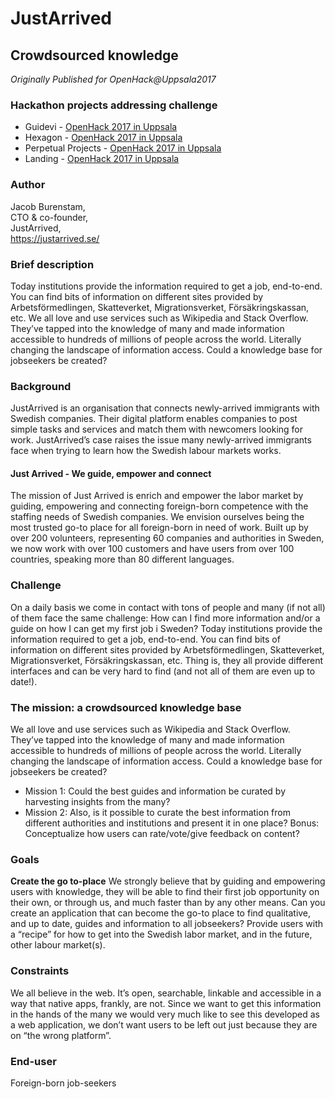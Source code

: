 # JustArrived

## Crowdsourced knowledge

*Originally Published for OpenHack@Uppsala2017*

### Hackathon projects addressing challenge
* Guidevi - [OpenHack 2017 in Uppsala](../Hackathons/2017_Uppsala/2017_Uppsala_Summary.md)
* Hexagon - [OpenHack 2017 in Uppsala](../Hackathons/2017_Uppsala/2017_Uppsala_Summary.md)
* Perpetual Projects - [OpenHack 2017 in Uppsala](../Hackathons/2017_Uppsala/2017_Uppsala_Summary.md)
* Landing - [OpenHack 2017 in Uppsala](../Hackathons/2017_Uppsala/2017_Uppsala_Summary.md)

### Author
Jacob Burenstam,<br>
CTO & co-founder,<br>
JustArrived,<br>
https://justarrived.se/

### Brief description
Today institutions provide the information required to get a job, end-to-end. You can find bits of information on different sites provided by Arbetsförmedlingen, Skatteverket, Migrationsverket, Försäkringskassan, etc. We all love and use services such as Wikipedia and Stack Overflow. They’ve tapped into the knowledge of many and made information accessible to hundreds of millions of people across the world. Literally changing the landscape of information access. Could a knowledge base for jobseekers be created?

### Background
JustArrived is an organisation that connects newly-arrived immigrants with Swedish companies. Their digital platform enables companies to post simple tasks and services and match them with newcomers looking for work. JustArrived’s case raises the issue many newly-arrived immigrants face when trying to learn how the Swedish labour markets works. 

#### Just Arrived - We guide, empower and connect
The mission of Just Arrived is enrich and empower the labor market by guiding, empowering and connecting foreign-born competence with the staffing needs of Swedish companies. We envision ourselves being the most trusted go-to place for all foreign-born in need of work. Built up by over 200 volunteers, representing 60 companies and authorities in Sweden, we now work with over 100 customers and have users from over 100 countries, speaking more than 80 different languages.

### Challenge
On a daily basis we come in contact with tons of people and many (if not all) of them face the same challenge: How can I find more information and/or a guide on how I can get my first job i Sweden?
Today institutions provide the information required to get a job, end-to-end. You can find bits of information on different sites provided by Arbetsförmedlingen, Skatteverket, Migrationsverket, Försäkringskassan, etc. Thing is, they all provide different interfaces and can be very hard to find (and not all of them are even up to date!).


### The mission: a crowdsourced knowledge base
We all love and use services such as Wikipedia and Stack Overflow. They’ve tapped into the knowledge of many and made information accessible to hundreds of millions of people across the world. Literally changing the landscape of information access. Could a knowledge base for jobseekers be created?

* Mission 1: Could the best guides and information be curated by harvesting insights from the many? 
* Mission 2: Also, is it possible to curate the best information from different authorities and institutions and present it in one place?
Bonus: Conceptualize how users can rate/vote/give feedback on content?

### Goals
**Create the go to-place**
We strongly believe that by guiding and empowering users with knowledge, they will be able to find their first job opportunity on their own, or through us, and much faster than by any other means. Can you create an application that can become the go-to place to find qualitative, and up to date, guides and information to all jobseekers? Provide users with a “recipe” for how to get into the Swedish labor market, and in the future, other labour market(s).

### Constraints
We all believe in the web. It’s open, searchable, linkable and accessible in a way that native apps, frankly, are not. Since we want to get this information in the hands of the many we would very much like to see this developed as a web application, we don’t want users to be left out just because they are on “the wrong platform”.

### End-user
Foreign-born job-seekers
